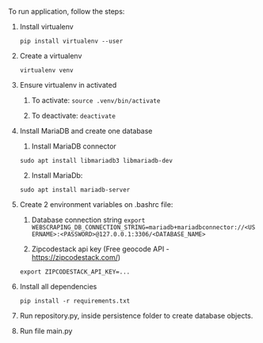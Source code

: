 To run application, follow the steps:

1. Install virtualenv

    `pip install virtualenv --user`

2. Create a virtualenv

    `virtualenv venv`

3. Ensure virtualenv in activated

    1. To activate:
    `source .venv/bin/activate`

    2. To deactivate:
    `deactivate`

4. Install MariaDB and create one database

    1. Install MariaDB connector

    `sudo apt install libmariadb3 libmariadb-dev`

    2. Install MariaDb: 
    
    `sudo apt install mariadb-server`

5. Create 2 environment variables on .bashrc file:

    1. Database connection string
    `export WEBSCRAPING_DB_CONNECTION_STRING=mariadb+mariadbconnector://<USERNAME>:<PASSWORD>@127.0.0.1:3306/<DATABASE_NAME>`

    2. Zipcodestack api key (Free geocode API - https://zipcodestack.com/)

    `export ZIPCODESTACK_API_KEY=...`

6. Install all dependencies

    `pip install -r requirements.txt`

7. Run repository.py, inside persistence folder to create database objects.

8. Run file main.py
